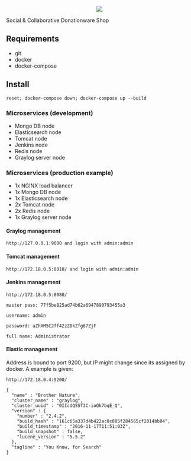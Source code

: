 <p align='center'>
<img src='https://cloud.githubusercontent.com/assets/6706342/21369942/b0b665b6-c709-11e6-8379-bb563a1d46be.png'></img>
</p>
Social & Collaborative Donationware Shop

## Requirements

 * git
 * docker
 * docker-compose

## Install

```
reset; docker-compose down; docker-compose up --build
```

### Microservices (development)

* Mongo DB node
* Elasticsearch node
* Tomcat node
* Jenkins node
* Redis node
* Graylog server node


### Microservices (production example)
* 1x NGINX load balancer
* 1x Mongo DB node
* 1x Elasticsearch node
* 2x Tomcat node
* 2x Redis node
* 1x Graylog server node

#### Graylog management

```
http://127.0.0.1:9000 and login with admin:admin
```

#### Tomcat management

```
http://172.18.0.5:8010/ and login with admin:admin
```

#### Jenkins management

```
http://172.18.0.5:8080/
```
```
master pass: 77f5be825ad74b62a6947890793455a3

username: admin

password: aZhXM5C2ff42zZ8kZfg67ZjF

full name: Administrator
```


#### Elastic management

Address is bound to port 9200, but IP might change since its assigned by docker. A example is given:
```
http://172.18.0.4:9200/
```

```
{
  "name" : "Brother Nature",
  "cluster_name" : "graylog",
  "cluster_uuid" : "0IIcdQSST3C-ioQk7bqE_Q",
  "version" : {
    "number" : "2.4.2",
    "build_hash" : "161c65a337d4b422ac0c805f284565cf2014bb84",
    "build_timestamp" : "2016-11-17T11:51:03Z",
    "build_snapshot" : false,
    "lucene_version" : "5.5.2"
  },
  "tagline" : "You Know, for Search"
}
```
